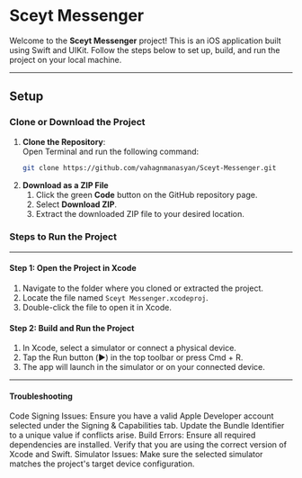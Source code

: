 # Sceyt Messenger

Welcome to the **Sceyt Messenger** project! This is an iOS application built using Swift and UIKit. Follow the steps below to set up, build, and run the project on your local machine.

---

## Setup

### Clone or Download the Project

1. **Clone the Repository**:  
   Open Terminal and run the following command:  
   ```bash
   git clone https://github.com/vahagnmanasyan/Sceyt-Messenger.git
   ```
2. **Download as a ZIP File**
   1. Click the green **Code** button on the GitHub repository page.  
   2. Select **Download ZIP**.  
   3. Extract the downloaded ZIP file to your desired location.


### Steps to Run the Project

---

#### Step 1: Open the Project in Xcode

   1. Navigate to the folder where you cloned or extracted the project.  
   2. Locate the file named `Sceyt Messenger.xcodeproj`.  
   3. Double-click the file to open it in Xcode.

#### Step 2: Build and Run the Project

   1. In Xcode, select a simulator or connect a physical device.
   2. Tap the Run button (▶️) in the top toolbar or press Cmd + R.
   3. The app will launch in the simulator or on your connected device.

---

#### Troubleshooting

Code Signing Issues:
Ensure you have a valid Apple Developer account selected under the Signing & Capabilities tab.
Update the Bundle Identifier to a unique value if conflicts arise.
Build Errors:
Ensure all required dependencies are installed.
Verify that you are using the correct version of Xcode and Swift.
Simulator Issues:
Make sure the selected simulator matches the project's target device configuration.
